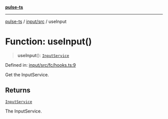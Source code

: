 [**pulse-ts**](../../../README.md)

***

[pulse-ts](../../../README.md) / [input/src](../README.md) / useInput

# Function: useInput()

> **useInput**(): [`InputService`](../classes/InputService.md)

Defined in: [input/src/fc/hooks.ts:9](https://github.com/jlehett/pulse-ts/blob/95f7e0ab0aafbcd2aad691251c554317b3dfe19c/packages/input/src/fc/hooks.ts#L9)

Get the InputService.

## Returns

[`InputService`](../classes/InputService.md)

The InputService.
